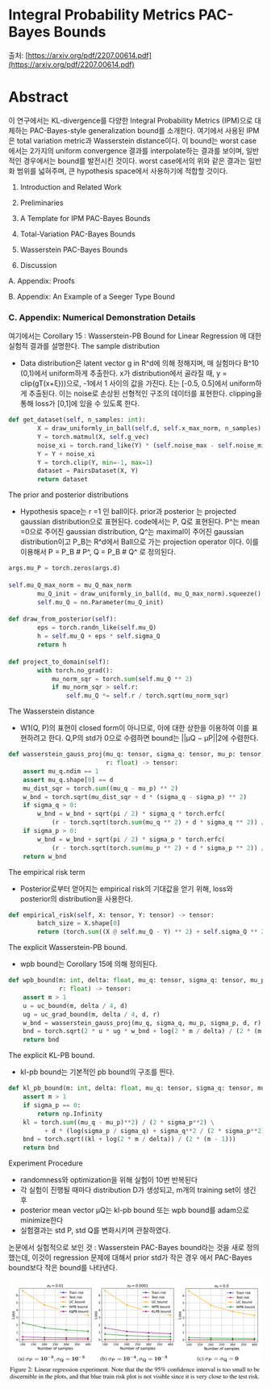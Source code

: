 # Integral Probability Metrics PAC-Bayes Bounds

출처: [https://arxiv.org/pdf/2207.00614.pdf](https://arxiv.org/pdf/2207.00614.pdf) 

# Abstract

이 연구에서는 KL-divergence를 다양한 Integral Probability Metrics (IPM)으로 대체하는 PAC-Bayes-style generalization bound를 소개한다. 여기에서 사용된 IPM은 total variation metric과  Wasserstein distance이다. 이 bound는 worst case에서는 2가지의 uniform convergence 결과를 interpolate하는 결과를 보이며, 일반적인 경우에서는 bound를 발전시킨 것이다. worst case에서의 위와 같은 결과는 일반화 범위를 넓혀주며, 큰 hypothesis space에서 사용하기에 적합할 것이다.

1. Introduction and Related Work

2. Preliminaries

3. A Template for IPM PAC-Bayes Bounds

4. Total-Variation PAC-Bayes Bounds

5. Wasserstein PAC-Bayes Bounds

6. Discussion

A. Appendix: Proofs

B. Appendix: An Example of a Seeger Type Bound

### C. Appendix: Numerical Demonstration Details

여기에서는 Corollary 15 : Wasserstein-PB Bound for Linear Regression 에 대한 실험적 결과를 설명한다. 
The sample distribution

- Data distribution은 latent vector g in R^d에 의해 정해지며,  매 실험마다 B^10 (0,1)에서 uniform하게 추출한다. x가 distribution에서 골라질 때, y = clip(gT(x+ξ}))으로, -1에서 1 사이의 값을 가진다. ξ는 [-0.5, 0.5]에서 uniform하게 추출된다. 이는 noise로 손상된 선형적인 구조의 데이터를 표현한다. clipping을 통해 loss가 [0,1]에 있을 수 있도록 한다.

```python
def get_dataset(self, n_samples: int):
        X = draw_uniformly_in_ball(self.d, self.x_max_norm, n_samples)
        Y = torch.matmul(X, self.g_vec)
        noise_xi = torch.rand_like(Y) * (self.noise_max - self.noise_min) + self.noise_min
        Y = Y + noise_xi
        Y = torch.clip(Y, min=-1, max=1)
        dataset = PairsDataset(X, Y)
        return dataset
```

The prior and posterior distributions

- Hypothesis space는 r =1 인 ball이다. prior과 posterior 는 projected gaussian distribution으로 표현된다. code에서는 P, Q로 표현된다. P^는 mean =0으로 주어진 gaussian distribution, Q^는 maximal이 주어진 gaussian distribution이고 P_B는 R^d에서 Ball으로 가는 projection operator 이다. 이를 이용해서 P = P_B # P^, Q = P_B # Q^ 로 정의된다.

```python
args.mu_P = torch.zeros(args.d)

self.mu_Q_max_norm = mu_Q_max_norm
        mu_Q_init = draw_uniformly_in_ball(d, mu_Q_max_norm).squeeze()
        self.mu_Q = nn.Parameter(mu_Q_init)

def draw_from_posterior(self):
        eps = torch.randn_like(self.mu_Q)
        h = self.mu_Q + eps * self.sigma_Q
        return h

def project_to_domain(self):
        with torch.no_grad():
            mu_norm_sqr = torch.sum(self.mu_Q ** 2)
            if mu_norm_sqr > self.r:
                self.mu_Q *= self.r / torch.sqrt(mu_norm_sqr)
```

The Wasserstein distance

- W1(Q, P)의 표현이 closed form이 아니므로, 이에 대한 상한을 이용하여 이를 표현하려고 한다. Q,P의 std가 0으로 수렴하면 bound는 ||µQ − µP||2에 수렴한다.

```python
def wasserstein_gauss_proj(mu_q: tensor, sigma_q: tensor, mu_p: tensor, sigma_p: tensor, d: int,
                           r: float) -> tensor:
    assert mu_q.ndim == 1
    assert mu_q.shape[0] == d
    mu_dist_sqr = torch.sum((mu_q - mu_p) ** 2)
    w_bnd = torch.sqrt(mu_dist_sqr + d * (sigma_q - sigma_p) ** 2)
    if sigma_q > 0:
        w_bnd = w_bnd + sqrt(pi / 2) * sigma_q * torch.erfc(
            (r - torch.sqrt(torch.sum(mu_q ** 2) + d * sigma_q ** 2)) / (sqrt(2) * sigma_q))
    if sigma_p > 0:
        w_bnd = w_bnd + sqrt(pi / 2) * sigma_p * torch.erfc(
            (r - torch.sqrt(torch.sum(mu_p ** 2) + d * sigma_p ** 2)) / (sqrt(2) * sigma_p))
    return w_bnd
```

The empirical risk term

- Posterior로부터 얻어지는 empirical risk의 기대값을 얻기 위해, loss와 posterior의 distribution을 사용한다.

```python
def empirical_risk(self, X: tensor, Y: tensor) -> tensor:
        batch_size = X.shape[0]
        return (torch.sum((X @ self.mu_Q - Y) ** 2) + self.sigma_Q ** 2 * torch.sum(X[:] ** 2)) / (4 * batch_size)
```

The explicit Wasserstein-PB bound.

- wpb bound는 Corollary 15에 의해 정의된다.

```python
def wpb_bound(m: int, delta: float, mu_q: tensor, sigma_q: tensor, mu_p: tensor, sigma_p: tensor, d: int,
              r: float) -> tensor:
    assert m > 1
    u = uc_bound(m, delta / 4, d)
    ug = uc_grad_bound(m, delta / 4, d, r)
    w_bnd = wasserstein_gauss_proj(mu_q, sigma_q, mu_p, sigma_p, d, r)
    bnd = torch.sqrt(2 * u * ug * w_bnd + log(2 * m / delta) / (2 * (m - 1)))
    return bnd
```

The explicit KL-PB bound.

- kl-pb bound는 기본적인 pb bound의 구조를 띈다.

```python
def kl_pb_bound(m: int, delta: float, mu_q: tensor, sigma_q: tensor, mu_p: tensor, sigma_p: tensor, d: int) -> tensor:
    assert m > 1
    if sigma_p == 0:
        return np.Infinity
    kl = torch.sum((mu_q - mu_p)**2) / (2 * sigma_p**2) \
          + d * (log(sigma_p / sigma_q) + sigma_q**2 / (2 * sigma_p**2) - 0.5)
    bnd = torch.sqrt((kl + log(2 * m / delta)) / (2 * (m - 1)))
    return bnd
```

Experiment Procedure

- randomness와 optimization을 위해 실험이 10번 반복된다
- 각 실험이 진행될 때마다 distribution D가 생성되고, m개의 training set이 생긴후
- posterior mean vector µQ는 kl-pb bound 또는 wpb bound를 adam으로 minimize한다
- 실험결과는 std P, std Q를 변화시키며 관찰하였다.

논문에서 실험적으로 보인 것 : Wasserstein PAC-Bayes bound라는 것을 새로 정의 했는데, 이것이 regression 문제에 대해서 prior std가 작은 경우 에서 PAC-Bayes bound보다 작은 bound를 나타낸다.

![Untitled](images/Untitled.png)